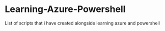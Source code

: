 # Learning-Azure-Powershell
List of scripts that i have created alongside learning azure and powershell  
